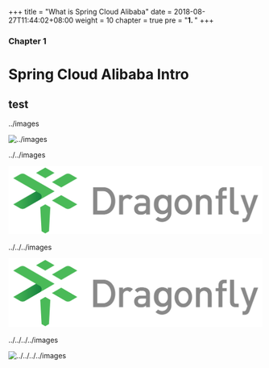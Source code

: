 +++
title = "What is Spring Cloud Alibaba"
date = 2018-08-27T11:44:02+08:00
weight = 10
chapter = true
pre = "<b>1. </b>"
+++

### Chapter 1

# Spring Cloud Alibaba Intro

## test

../images 

![../images](../images/dragonfly-linear.png)

../../images

![../../images](../../images/dragonfly-linear.png)

../../../images

![../../../images](../../../images/dragonfly-linear.png)

../../../../images

![../../../../images](../../../../images/dragonfly-linear.png)